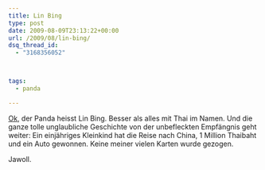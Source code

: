 ```yaml
---
title: Lin Bing
type: post
date: 2009-08-09T23:13:22+00:00
url: /2009/08/lin-bing/
dsq_thread_id:
  - "3168356052"



tags:
  - panda

---
```

[Ok][1], der Panda heisst Lin Bing. Besser als alles mit Thai im Namen. Und die ganze tolle unglaubliche Geschichte von der unbefleckten Empfängnis geht weiter: Ein einjähriges Kleinkind hat die Reise nach China, 1 Million Thaibaht und ein Auto gewonnen. Keine meiner vielen Karten wurde gezogen.

Jawoll.

 [1]: http://www.bangkokpost.com/breakingnews/151418/girl-gets-1-million-baht-from-panda-postcard
